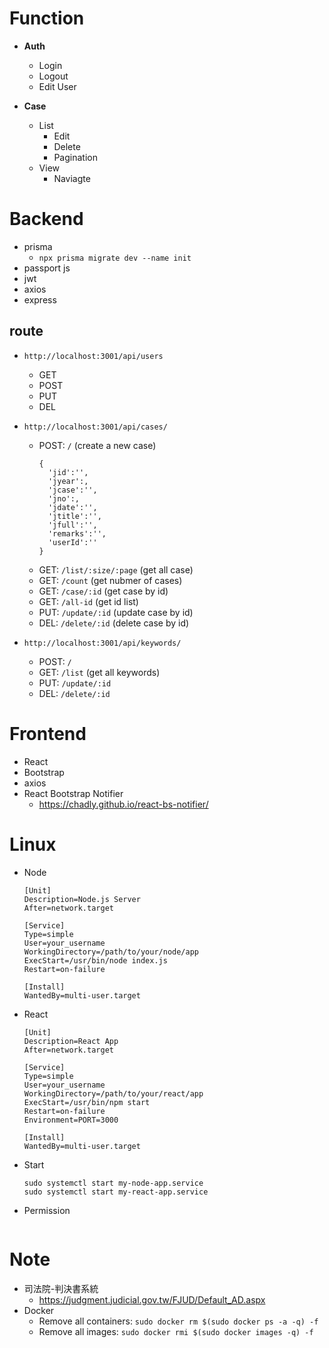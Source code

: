 # Function

- **Auth**

  - Login
  - Logout
  - Edit User

- **Case**
  - List
    - Edit
    - Delete
    - Pagination
  - View
    - Naviagte

# Backend

- prisma
  - `npx prisma migrate dev --name init`
- passport js
- jwt
- axios
- express

## route

- `http://localhost:3001/api/users`

  - GET
  - POST
  - PUT
  - DEL

- `http://localhost:3001/api/cases/`

  - POST: `/` (create a new case)
    ```
    {
      'jid':'',
      'jyear':,
      'jcase':'',
      'jno':,
      'jdate':'',
      'jtitle':'',
      'jfull':'',
      'remarks':'',
      'userId':''
    }
    ```
  - GET: `/list/:size/:page` (get all case)
  - GET: `/count` (get nubmer of cases)
  - GET: `/case/:id` (get case by id)
  - GET: `/all-id` (get id list)
  - PUT: `/update/:id` (update case by id)
  - DEL: `/delete/:id` (delete case by id)

- `http://localhost:3001/api/keywords/`
  - POST: `/`
  - GET: `/list` (get all keywords)
  - PUT: `/update/:id`
  - DEL: `/delete/:id`

# Frontend

- React
- Bootstrap
- axios
- React Bootstrap Notifier
  - https://chadly.github.io/react-bs-notifier/

# Linux

- Node

  ```
  [Unit]
  Description=Node.js Server
  After=network.target

  [Service]
  Type=simple
  User=your_username
  WorkingDirectory=/path/to/your/node/app
  ExecStart=/usr/bin/node index.js
  Restart=on-failure

  [Install]
  WantedBy=multi-user.target

  ```

- React

  ```
  [Unit]
  Description=React App
  After=network.target

  [Service]
  Type=simple
  User=your_username
  WorkingDirectory=/path/to/your/react/app
  ExecStart=/usr/bin/npm start
  Restart=on-failure
  Environment=PORT=3000

  [Install]
  WantedBy=multi-user.target

  ```

- Start

  ```
  sudo systemctl start my-node-app.service
  sudo systemctl start my-react-app.service
  ```

- Permission

  ```

  ```

# Note

- 司法院-判決書系統
  - https://judgment.judicial.gov.tw/FJUD/Default_AD.aspx
- Docker
  - Remove all containers: `sudo docker rm $(sudo docker ps -a -q) -f`
  - Remove all images: `sudo docker rmi $(sudo docker images -q) -f`
